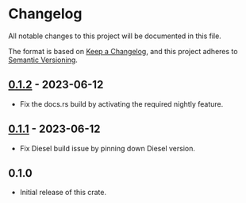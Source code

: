 # Changelog

All notable changes to this project will be documented in this file.

The format is based on [Keep a Changelog](https://keepachangelog.com/en/1.0.0/),
and this project adheres to [Semantic Versioning](https://semver.org/spec/v2.0.0.html).

## [0.1.2](https://gitlab.com/21analytics/lei/-/tags/0.1.2) - 2023-06-12

- Fix the docs.rs build by activating the required nightly feature.

## [0.1.1](https://gitlab.com/21analytics/lei/-/tags/0.1.1) - 2023-06-12

- Fix Diesel build issue by pinning down Diesel version.

## 0.1.0

- Initial release of this crate.
